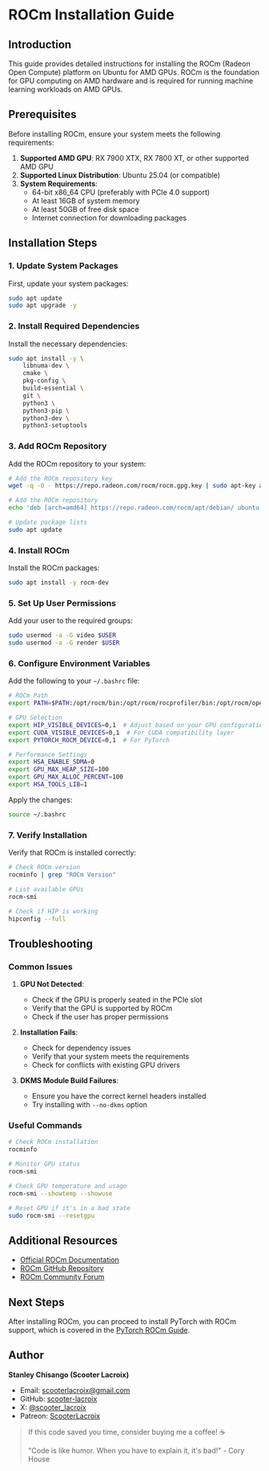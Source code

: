 # ROCm Installation Guide

## Introduction

This guide provides detailed instructions for installing the ROCm (Radeon Open Compute) platform on Ubuntu for AMD GPUs. ROCm is the foundation for GPU computing on AMD hardware and is required for running machine learning workloads on AMD GPUs.

## Prerequisites

Before installing ROCm, ensure your system meets the following requirements:

1. **Supported AMD GPU**: RX 7900 XTX, RX 7800 XT, or other supported AMD GPU
2. **Supported Linux Distribution**: Ubuntu 25.04 (or compatible)
3. **System Requirements**:
   - 64-bit x86_64 CPU (preferably with PCIe 4.0 support)
   - At least 16GB of system memory
   - At least 50GB of free disk space
   - Internet connection for downloading packages

## Installation Steps

### 1. Update System Packages

First, update your system packages:

```bash
sudo apt update
sudo apt upgrade -y
```

### 2. Install Required Dependencies

Install the necessary dependencies:

```bash
sudo apt install -y \
    libnuma-dev \
    cmake \
    pkg-config \
    build-essential \
    git \
    python3 \
    python3-pip \
    python3-dev \
    python3-setuptools
```

### 3. Add ROCm Repository

Add the ROCm repository to your system:

```bash
# Add the ROCm repository key
wget -q -O - https://repo.radeon.com/rocm/rocm.gpg.key | sudo apt-key add -

# Add the ROCm repository
echo 'deb [arch=amd64] https://repo.radeon.com/rocm/apt/debian/ ubuntu main' | sudo tee /etc/apt/sources.list.d/rocm.list

# Update package lists
sudo apt update
```

### 4. Install ROCm

Install the ROCm packages:

```bash
sudo apt install -y rocm-dev
```

### 5. Set Up User Permissions

Add your user to the required groups:

```bash
sudo usermod -a -G video $USER
sudo usermod -a -G render $USER
```

### 6. Configure Environment Variables

Add the following to your `~/.bashrc` file:

```bash
# ROCm Path
export PATH=$PATH:/opt/rocm/bin:/opt/rocm/rocprofiler/bin:/opt/rocm/opencl/bin

# GPU Selection
export HIP_VISIBLE_DEVICES=0,1  # Adjust based on your GPU configuration
export CUDA_VISIBLE_DEVICES=0,1  # For CUDA compatibility layer
export PYTORCH_ROCM_DEVICE=0,1  # For PyTorch

# Performance Settings
export HSA_ENABLE_SDMA=0
export GPU_MAX_HEAP_SIZE=100
export GPU_MAX_ALLOC_PERCENT=100
export HSA_TOOLS_LIB=1
```

Apply the changes:

```bash
source ~/.bashrc
```

### 7. Verify Installation

Verify that ROCm is installed correctly:

```bash
# Check ROCm version
rocminfo | grep "ROCm Version"

# List available GPUs
rocm-smi

# Check if HIP is working
hipconfig --full
```

## Troubleshooting

### Common Issues

1. **GPU Not Detected**:
   - Check if the GPU is properly seated in the PCIe slot
   - Verify that the GPU is supported by ROCm
   - Check if the user has proper permissions

2. **Installation Fails**:
   - Check for dependency issues
   - Verify that your system meets the requirements
   - Check for conflicts with existing GPU drivers

3. **DKMS Module Build Failures**:
   - Ensure you have the correct kernel headers installed
   - Try installing with `--no-dkms` option

### Useful Commands

```bash
# Check ROCm installation
rocminfo

# Monitor GPU status
rocm-smi

# Check GPU temperature and usage
rocm-smi --showtemp --showuse

# Reset GPU if it's in a bad state
sudo rocm-smi --resetgpu
```

## Additional Resources

- [Official ROCm Documentation](https://rocm.docs.amd.com/)
- [ROCm GitHub Repository](https://github.com/RadeonOpenCompute/ROCm)
- [ROCm Community Forum](https://community.amd.com/t5/ROCm/bd-p/rocm)

## Next Steps

After installing ROCm, you can proceed to install PyTorch with ROCm support, which is covered in the [PyTorch ROCm Guide](/docs/core/pytorch_rocm_guide.md).


## Author

**Stanley Chisango (Scooter Lacroix)**

- Email: scooterlacroix@gmail.com
- GitHub: [scooter-lacroix](https://github.com/scooter-lacroix)
- X: [@scooter_lacroix](https://x.com/scooter_lacroix)
- Patreon: [ScooterLacroix](https://patreon.com/ScooterLacroix)

> If this code saved you time, consider buying me a coffee! ☕
> 
> "Code is like humor. When you have to explain it, it's bad!" - Cory House

